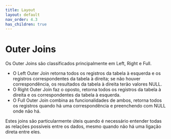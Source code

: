 ```yaml
---
title: Layout
layout: default
nav_order: 4.3
has_children: true
---
```



# Outer Joins

Os Outer Joins são classificados principalmente em Left, Right e Full. 

- O Left Outer Join retorna todos os registros da tabela à esquerda e os registros correspondentes da tabela à direita; se não houver correspondência, os resultados da tabela à direita terão valores NULL. 
- O Right Outer Join faz o oposto, retorna todos os registros da tabela à direita e os correspondentes da tabela à esquerda. 
- O Full Outer Join combina as funcionalidades de ambos, retorna todos os registros quando há uma correspondência e preenchendo com NULL onde não há.

Estes joins são particularmente úteis quando é necessário entender todas as relações possíveis entre os dados, mesmo quando não há uma ligação direta entre eles.


<br>